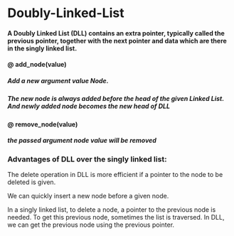 # Doubly-Linked-List
#### A Doubly Linked List (DLL) contains an extra pointer, typically called the previous pointer, together with the next pointer and data which are there in the singly linked list.
#### @ add_node(value) 
 ##### Add a new argument value Node. 
 ##### The new node is always added before the head of the given Linked List. And newly added node becomes the new head of DLL
 #### @ remove_node(value)
 ##### the passed argument node value will be removed
 
 ### Advantages of DLL over the singly linked list:
 
The delete operation in DLL is more efficient if a pointer to the node to be deleted is given. 

We can quickly insert a new node before a given node. 

In a singly linked list, to delete a node, a pointer to the previous node is needed. To get this previous node, sometimes the list is traversed. In DLL, we can get the previous node using the previous pointer. 

